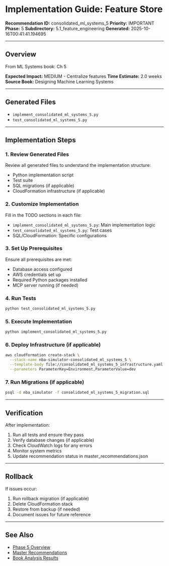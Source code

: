 # Implementation Guide: Feature Store

**Recommendation ID:** consolidated_ml_systems_5
**Priority:** IMPORTANT
**Phase:** 5
**Subdirectory:** 5.1_feature_engineering
**Generated:** 2025-10-16T00:41:41.194695

---

## Overview

From ML Systems book: Ch 5

**Expected Impact:** MEDIUM - Centralize features
**Time Estimate:** 2.0 weeks
**Source Book:** Designing Machine Learning Systems

---

## Generated Files

- `implement_consolidated_ml_systems_5.py`
- `test_consolidated_ml_systems_5.py`

---

## Implementation Steps

### 1. Review Generated Files

Review all generated files to understand the implementation structure:
- Python implementation script
- Test suite
- SQL migrations (if applicable)
- CloudFormation infrastructure (if applicable)

### 2. Customize Implementation

Fill in the TODO sections in each file:
- `implement_consolidated_ml_systems_5.py`: Main implementation logic
- `test_consolidated_ml_systems_5.py`: Test cases
- SQL/CloudFormation: Specific configurations

### 3. Set Up Prerequisites

Ensure all prerequisites are met:
- Database access configured
- AWS credentials set up
- Required Python packages installed
- MCP server running (if needed)

### 4. Run Tests

```bash
python test_consolidated_ml_systems_5.py
```

### 5. Execute Implementation

```bash
python implement_consolidated_ml_systems_5.py
```

### 6. Deploy Infrastructure (if applicable)

```bash
aws cloudformation create-stack \
  --stack-name nba-simulator-consolidated_ml_systems_5 \
  --template-body file://consolidated_ml_systems_5_infrastructure.yaml \
  --parameters ParameterKey=Environment,ParameterValue=dev
```

### 7. Run Migrations (if applicable)

```bash
psql -d nba_simulator -f consolidated_ml_systems_5_migration.sql
```

---

## Verification

After implementation:
1. Run all tests and ensure they pass
2. Verify database changes (if applicable)
3. Check CloudWatch logs for any errors
4. Monitor system metrics
5. Update recommendation status in master_recommendations.json

---

## Rollback

If issues occur:
1. Run rollback migration (if applicable)
2. Delete CloudFormation stack
3. Restore from backup (if needed)
4. Document issues for future reference

---

## See Also

- [Phase 5 Overview](/Users/ryanranft/nba-simulator-aws/docs/phases/phase_5/)
- [Master Recommendations](/Users/ryanranft/nba-mcp-synthesis/analysis_results/master_recommendations.json)
- [Book Analysis Results](/Users/ryanranft/nba-mcp-synthesis/analysis_results/)
